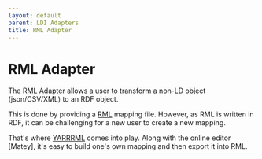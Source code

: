 ```yaml
---
layout: default
parent: LDI Adapters
title: RML Adapter
---
```


# RML Adapter

The RML Adapter allows a user to transform a non-LD object (json/CSV/XML) to an RDF object.

This is done by providing a [RML] mapping file.
However, as RML is written in RDF, it can be challenging for a new user to create a new mapping.

That's where [YARRRML] comes into play. Along with the online editor [Matey], it's easy to build one's own mapping and then export it into RML.

[RML]: https://rml.io/specs/rml/
[YARRRML]: https://rml.io/yarrrml/spec/